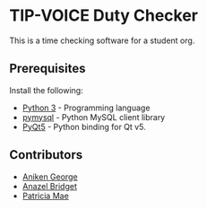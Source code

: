 # TIP-VOICE Duty Checker
This is a time checking software for a student org. 

## Prerequisites
Install the following:
* [Python 3](https://www.python.org/) - Programming language
* [pymysql](https://pypi.org/project/PyMySQL/) - Python MySQL client library 
* [PyQt5](https://pypi.org/project/PyQt5/) - Python binding for Qt v5.

## Contributors
* [Aniken George](https://github.com/dxty28)
* [Anazel Bridget](https://github.com/abcdalistan)
* [Patricia Mae](https://www.facebook.com/patriciamae.d.1)
